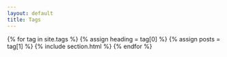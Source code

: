 ```yaml
---
layout: default
title: Tags
---
```


<main>
  {% for tag in site.tags %}
    {% assign heading = tag[0] %}
    {% assign posts = tag[1] %}
    {% include section.html %}
  {% endfor %}
</main>
